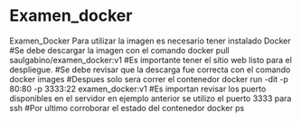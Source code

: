 # Examen_docker
Examen_Docker
Para utilizar la imagen es necesario tener instalado Docker
#Se debe descargar la imagen con el comando
docker pull saulgabino/examen_docker:v1
#Es importante tener el sitio web listo para el despliegue.
#Se debe revisar que la descarga fue correcta con el comando
docker images
#Despues solo sera correr el contenedor
docker run -dit -p 80:80 -p 3333:22 examen_docker:v1
#Es importan revisar los puerto disponibles en el servidor en ejemplo anterior se utilizo el puerto 3333 para ssh
#Por ultimo corroborar el estado del contenedor 
docker ps
